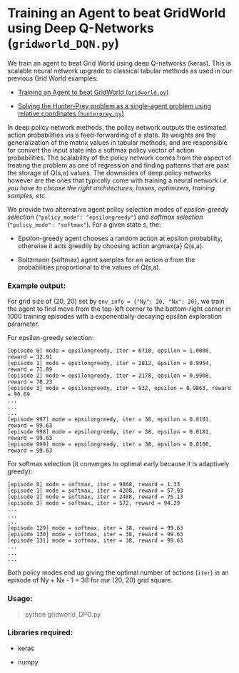 # Training an Agent to beat GridWorld using Deep Q-Networks (`gridworld_DQN.py`)

We train an agent to beat Grid World using deep Q-networks (keras). This is scalable neural network upgrade to classical tabular methods as used in our previous Grid World examples:

* [Training an Agent to beat GridWorld (`gridworld.py`)](https://github.com/ankonzoid/Deep-Reinforcement-Learning-Tutorials/blob/master/gridworld)

* [Solving the Hunter-Prey problem as a single-agent problem using relative coordinates (`hunterprey.py`)](https://github.com/ankonzoid/Deep-Reinforcement-Learning-Tutorials/blob/master/hunterprey)

In deep policy network methods, the policy network outputs the estimated action probabilities via a feed-forwarding of a state. Its weights are the generalization of the matrix values in tabular methods, and are responsible for convert the input state into a softmax policy vector of action probabilities. The scalability of the policy network comes from the aspect of treating the problem as one of regression and finding patterns that are past the storage of Q(*s*,*a*) values. The downsides of deep policy networks however are the ones that typically come with training a neural network *i.e. you have to choose the right architectures, losses, optimizers, training samples, etc.*

We provide two alternative agent policy selection modes of *epsilon-greedy selection* (`"policy_mode": "epsilongreedy"`) and *softmax selection* (`"policy_mode": "softmax"`). For a given state *s*, the:

* Epsilon-greedy agent chooses a random action at epsilon probability, otherwise it acts greedily by choosing action argmax{a} Q(s,a).

* Boltzmann (softmax) agent samples for an action *a* from the probabilities proportional to the values of Q(s,a). 

### Example output:

For grid size of (20, 20) set by `env_info = {"Ny": 20, "Nx": 20}`, we train the agent to find move from the top-left corner to the bottom-right corner in 1000 training episodes with a exponentially-decaying epsilon exploration parameter. 

For epsilon-greedy selection:

```
[episode 0] mode = epsilongreedy, iter = 6710, epsilon = 1.0000, reward = 32.91
[episode 1] mode = epsilongreedy, iter = 2812, epsilon = 0.9954, reward = 71.89
[episode 2] mode = epsilongreedy, iter = 2178, epsilon = 0.9908, reward = 78.23
[episode 3] mode = epsilongreedy, iter = 932, epsilon = 0.9863, reward = 90.69
...
...
...
[episode 997] mode = epsilongreedy, iter = 38, epsilon = 0.0101, reward = 99.63
[episode 998] mode = epsilongreedy, iter = 38, epsilon = 0.0101, reward = 99.63
[episode 999] mode = epsilongreedy, iter = 38, epsilon = 0.0100, reward = 99.63
```

For softmax selection (it converges to optimal early because it is adaptively greedy):

```
[episode 0] mode = softmax, iter = 9868, reward = 1.33
[episode 1] mode = softmax, iter = 4208, reward = 57.93
[episode 2] mode = softmax, iter = 2488, reward = 75.13
[episode 3] mode = softmax, iter = 572, reward = 94.29
...
...
...
[episode 129] mode = softmax, iter = 38, reward = 99.63
[episode 130] mode = softmax, iter = 38, reward = 99.63
[episode 131] mode = softmax, iter = 38, reward = 99.63
...
...
...
```

Both policy modes end up giving the optimal number of actions (`iter`) in an episode of Ny + Nx - 1 = 38 for our (20, 20) grid square.

### Usage:

> python gridworld_DPG.py

### Libraries required:

* keras

* numpy
